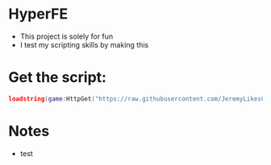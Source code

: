 # HyperFE
- This project is solely for fun
- I test my scripting skills by making this

# Get the script:

```lua
loadstring(game:HttpGet("https://raw.githubusercontent.com/JeremyLikesCars/HyperFE/main/loader.lua"))()
```

# Notes

* test
